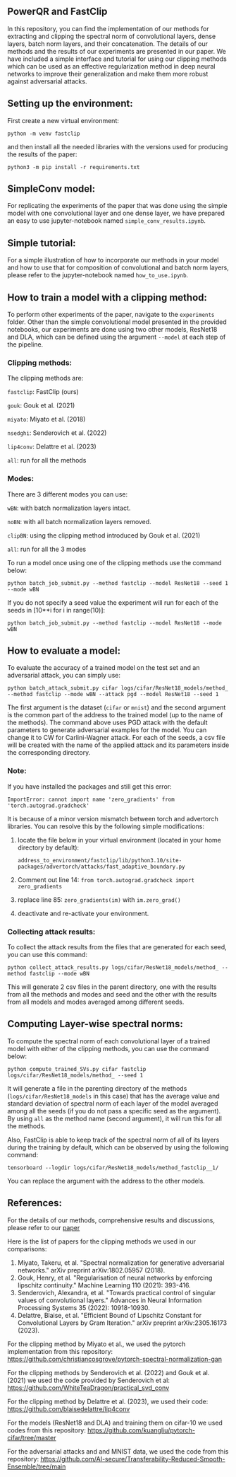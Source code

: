 ## PowerQR and FastClip

In this repository, you can find the implementation of our methods for extracting and clipping the spectral norm of convolutional layers, dense layers, batch norm layers, and their concatenation. The details of our methods and the results of our experiments are presented in our paper. We have included a simple interface and tutorial for using our clipping methods which can be used as an effective regularization method in deep neural networks to improve their generalization and make them more robust against adversarial attacks.


## Setting up the environment:


First create a new virtual environment:

```
python -m venv fastclip
```

and then install all the needed libraries with the versions used for producing the results of the paper:

```
python3 -m pip install -r requirements.txt
```

## SimpleConv model:

For replicating the experiments of the paper that was done using the simple model with one convolutional layer and one dense layer, we have prepared an easy to use jupyter-notebook named ```simple_conv_results.ipynb```. 


## Simple tutorial:

For a simple illustration of how to incorporate our methods in your model and how to use that for composition of convolutional and batch norm layers, please refer to the jupyter-notebook named ```how_to_use.ipynb```.

## How to train a model with a clipping method:

To perform other experiments of the paper, navigate to the ```experiments``` folder. Other than the simple convolutional model presented in the provided notebooks, our experiments are done using two other models, ResNet18 and DLA, which can be defined using the argument ```--model``` at each step of the pipeline.

### Clipping methods:
The clipping methods are:

```fastclip```: FastClip (ours)

```gouk```: Gouk et al. (2021)

```miyato```: Miyato et al. (2018)

```nsedghi```: Senderovich et al. (2022)

```lip4conv```: Delattre et al. (2023)

```all```: run for all the methods

### Modes: 
There are 3 different modes you can use:

```wBN```: with batch normalization layers intact.

```noBN```: with all batch normalization layers removed.

```clipBN```: using the clipping method introduced by Gouk et al. (2021)

```all```: run for all the 3 modes


To run a model once using one of the clipping methods use the command below:

```
python batch_job_submit.py --method fastclip --model ResNet18 --seed 1 --mode wBN
```
If you do not specify a seed value the experiment will run for each of the seeds in [10**i for i in range(10)]:

```
python batch_job_submit.py --method fastclip --model ResNet18 --mode wBN
```


## How to evaluate a model:

To evaluate the accuracy of a trained model on the test set and an adversarial attack, you can simply use:

```
python batch_attack_submit.py cifar logs/cifar/ResNet18_models/method_ --method fastclip --mode wBN --attack pgd --model ResNet18 --seed 1
```
The first argument is the dataset (```cifar``` or ```mnist```) and the second argument is the common part of the address to the trained model (up to the name of the methods). The command above uses PGD attack with the default parameters to generate adversarial examples for the model. You can change it to CW for Carlini-Wagner attack. For each of the seeds, a csv file will be created with the name of the applied attack and its parameters inside the corresponding directory.

### Note:

If you have installed the packages and still get this error:

```
ImportError: cannot import name 'zero_gradients' from 'torch.autograd.gradcheck'
```

It is because of a minor version mismatch between torch and advertorch libraries. You can resolve this by the following simple modifications:

1. locate the file below in your virtual environment (located in your home directory by default):

    ```address_to_environment/fastclip/lib/python3.10/site-packages/advertorch/attacks/fast_adaptive_boundary.py```

2. Comment out line 14: ```from torch.autograd.gradcheck import zero_gradients```
3. replace line 85: ```zero_gradients(im)``` with ```im.zero_grad()```
4. deactivate and re-activate your environment.


### Collecting attack results:

To collect the attack results from the files that are generated for each seed, you can use this command:

```
python collect_attack_results.py logs/cifar/ResNet18_models/method_ --method fastclip --mode wBN
```
This will generate 2 csv files in the parent directory, one with the results from all the methods and modes and seed and the other with the results from all models and modes averaged among different seeds. 

## Computing Layer-wise spectral norms:

To compute the spectral norm of each convolutional layer of a trained model with either of the clipping methods, you can use the command below:

```
python compute_trained_SVs.py cifar fastclip logs/cifar/ResNet18_models/method_ --seed 1
```

It will generate a file in the parenting directory of the methods (```logs/cifar/ResNet18_models``` in this case) that has the average value and standard deviation of spectral norm of each layer of the model averaged among all the seeds (if you do not pass a specific seed as the argument). By using ```all``` as the method name (second argument), it will run this for all the methods.

Also, FastClip is able to keep track of the spectral norm of all of its layers during the training by default, which can be observed by using the following command:

```
tensorboard --logdir logs/cifar/ResNet18_models/method_fastclip__1/
```

You can replace the argument with the address to the other models.


## References:

For the details of our methods, comprehensive results and discussions, please refer to our [paper](https://proceedings.mlr.press/v238/ebrahimpour-boroojeny24a.html)



Here is the list of papers for the clipping methods we used in our comparisons:

1. Miyato, Takeru, et al. "Spectral normalization for generative adversarial networks." arXiv preprint arXiv:1802.05957 (2018).
2. Gouk, Henry, et al. "Regularisation of neural networks by enforcing lipschitz continuity." Machine Learning 110 (2021): 393-416.
3. Senderovich, Alexandra, et al. "Towards practical control of singular values of convolutional layers." Advances in Neural Information Processing Systems 35 (2022): 10918-10930.
4. Delattre, Blaise, et al. "Efficient Bound of Lipschitz Constant for Convolutional Layers by Gram Iteration." arXiv preprint arXiv:2305.16173 (2023).

For the clipping method by Miyato et al., we used the pytorch implementation from this repository: https://github.com/christiancosgrove/pytorch-spectral-normalization-gan  

For the clipping methods by Senderovich et al. (2022) and Gouk et al. (2021) we used the code provided by Senderovich et al: https://github.com/WhiteTeaDragon/practical_svd_conv 

For the clipping method by Delattre et al. (2023), we used their code: https://github.com/blaisedelattre/lip4conv


For the models (ResNet18 and DLA) and training them on cifar-10 we used codes from this repository: https://github.com/kuangliu/pytorch-cifar/tree/master

For the adversarial attacks and and MNIST data, we used the code from this repository: https://github.com/AI-secure/Transferability-Reduced-Smooth-Ensemble/tree/main 

